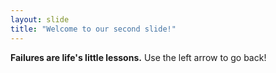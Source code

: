 ```yaml
---
layout: slide
title: "Welcome to our second slide!"
---
```

<b>Failures are life's little lessons.</b>
Use the left arrow to go back!
